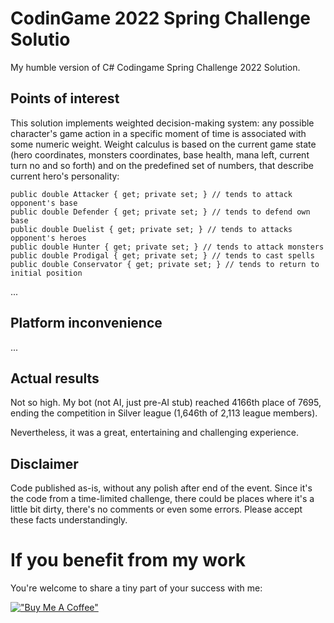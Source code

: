 # CodinGame 2022 Spring Challenge Solutio

My humble version of C# Codingame Spring Challenge 2022 Solution. 

## Points of interest

This solution implements weighted decision-making system: any possible character's game action in a specific moment of time is associated with some numeric weight. Weight calculus is based on the current game state (hero coordinates, monsters coordinates, base health, mana left, current turn no and so forth) and on the predefined set of numbers, that describe current hero's personality:

```
public double Attacker { get; private set; } // tends to attack opponent's base
public double Defender { get; private set; } // tends to defend own base
public double Duelist { get; private set; } // tends to attacks opponent's heroes
public double Hunter { get; private set; } // tends to attack monsters
public double Prodigal { get; private set; } // tends to cast spells
public double Conservator { get; private set; } // tends to return to initial position
```

...

## Platform inconvenience

...

## Actual results

Not so high. My bot (not AI, just pre-AI stub) reached 4166th place of 7695, ending the competition in Silver league (1,646th of 2,113 league members).

Nevertheless, it was a great, entertaining and challenging experience.

## Disclaimer

Code published as-is, without any polish after end of the event. Since it's the code from a time-limited challenge, there could be places where it's a little bit dirty, there's no comments or even some errors. Please accept these facts understandingly.

# If you benefit from my work

You're welcome to share a tiny part of your success with me:

[!["Buy Me A Coffee"](https://www.buymeacoffee.com/assets/img/custom_images/orange_img.png)](https://www.buymeacoffee.com/rextextaucom)
